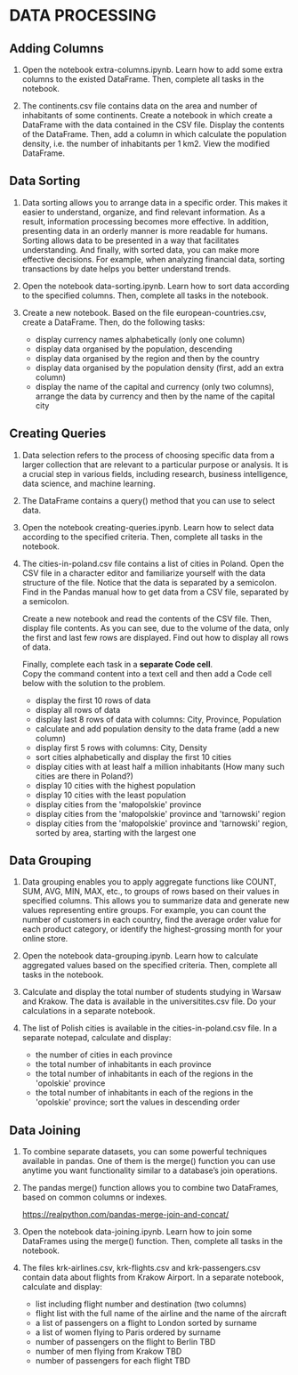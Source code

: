 # DATA PROCESSING




## Adding Columns

1. Open the notebook extra-columns.ipynb. Learn how to add some extra columns to the existed DataFrame. Then, complete all tasks in the notebook.

1. The continents.csv file contains data on the area and number of inhabitants of some continents. Create a notebook in which create a DataFrame with the data contained in the CSV file. Display the contents of the DataFrame. Then, add a column in which calculate the population density, i.e. the number of inhabitants per 1 km2. View the modified DataFrame.




## Data Sorting

1. Data sorting allows you to arrange data in a specific order. This makes it easier to understand, organize, and find relevant information. As a result, information processing becomes more effective. In addition, presenting data in an orderly manner is more readable for humans. Sorting allows data to be presented in a way that facilitates understanding. And finally, with sorted data, you can make more effective decisions. For example, when analyzing financial data, sorting transactions by date helps you better understand trends.

1. Open the notebook data-sorting.ipynb. Learn how to sort data according to the specified columns. Then, complete all tasks in the notebook.

1. Create a new notebook. Based on the file european-countries.csv, create a DataFrame. Then, do the following tasks:

    * display currency names alphabetically (only one column)
    * display data organised by the population, descending
    * display data organised by the region and then by the country
    * display data organised by the population density (first, add an extra column)
    * display the name of the capital and currency (only two columns), arrange the data by currency and then by the name of the capital city




## Creating Queries

1. Data selection refers to the process of choosing specific data from a larger collection that are relevant to a particular purpose or analysis. It is a crucial step in various fields, including research, business intelligence, data science, and machine learning.

1. The DataFrame contains a query() method that you can use to select data.

1. Open the notebook creating-queries.ipynb. Learn how to select data according to the specified criteria. Then, complete all tasks in the notebook.

1. The cities-in-poland.csv file contains a list of cities in Poland. Open the CSV file in a character editor and familiarize yourself with the data structure of the file. Notice that the data is separated by a semicolon. Find in the Pandas manual how to get data from a CSV file, separated by a semicolon.

    Create a new notebook and read the contents of the CSV file. Then, display file contents. As you can see, due to the volume of the data, only the first and last few rows are displayed. Find out how to display all rows of data. 

    Finally, complete each task in a **separate Code cell**.\
    Copy the command content into a text cell and then add a Code cell below with the solution to the problem.

    * display the first 10 rows of data
    * display all rows of data
    * display last 8 rows of data with columns: City, Province, Population
    * calculate and add population density to the data frame (add a new column)
    * display first 5 rows with columns: City, Density
    * sort cities alphabetically and display the first 10 cities
    * display cities with at least half a million inhabitants (How many such cities are there in Poland?)   
    * display 10 cities with the highest population
    * display 10 cities with the least population
    * display cities from the 'małopolskie' province
    * display cities from the 'małopolskie' province and 'tarnowski' region
    * display cities from the 'małopolskie' province and 'tarnowski' region, sorted by area, starting with the largest one





## Data Grouping

1. Data grouping enables you to apply aggregate functions like COUNT, SUM, AVG, MIN, MAX, etc., to groups of rows based on their values in specified columns. This allows you to summarize data and generate new values representing entire groups. For example, you can count the number of customers in each country, find the average order value for each product category, or identify the highest-grossing month for your online store.

1. Open the notebook data-grouping.ipynb. Learn how to calculate aggregated values based on the specified criteria. Then, complete all tasks in the notebook.

1. Calculate and display the total number of students studying in Warsaw and Krakow. The data is available in the universitites.csv file. Do your calculations in a separate notebook.

1. The list of Polish cities is available in the cities-in-poland.csv file. In a separate notepad, calculate and display:

    * the number of cities in each province
    * the total number of inhabitants in each province
    * the total number of inhabitants in each of the regions in the 'opolskie' province 
    * the total number of inhabitants in each of the regions in the 'opolskie' province; sort the values in descending order




## Data Joining

1. To combine separate datasets, you can some powerful techniques available in pandas. One of them is the merge() function you can use anytime you want functionality similar to a database’s join operations.

1. The pandas merge() function allows you to combine two DataFrames, based on common columns or indexes.

    <https://realpython.com/pandas-merge-join-and-concat/>

1. Open the notebook data-joining.ipynb. Learn how to join some DataFrames using the merge() function. Then, complete all tasks in the notebook.

1. The files krk-airlines.csv, krk-flights.csv and krk-passengers.csv contain data about flights from Krakow Airport. In a separate notebook, calculate and display:

    * list including flight number and destination (two columns)
    * flight list with the full name of the airline and the name of the aircraft
    * a list of passengers on a flight to London sorted by surname
    * a list of women flying to Paris ordered by surname
    * number of passengers on the flight to Berlin TBD
    * number of men flying from Krakow TBD
    * number of passengers for each flight TBD

